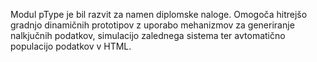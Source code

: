 Modul pType je bil razvit za namen diplomske naloge. Omogoča hitrejšo gradnjo dinamičnih prototipov z uporabo mehanizmov za generiranje nalkjučnih podatkov, simulacijo zalednega sistema ter avtomatično populacijo podatkov v HTML.
